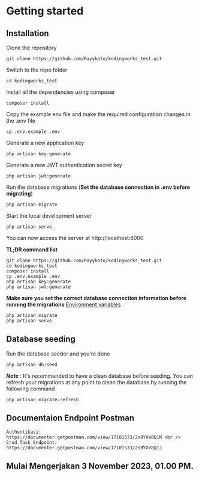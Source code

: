 # Getting started

## Installation

Clone the repository

    git clone https://github.com/Rayykoto/kodingworks_test.git

Switch to the repo folder

    cd kodingworks_test

Install all the dependencies using composer

    composer install

Copy the example env file and make the required configuration changes in the .env file

    cp .env.example .env

Generate a new application key

    php artisan key:generate

Generate a new JWT authentication secret key

    php artisan jwt:generate

Run the database migrations (**Set the database connection in .env before migrating**)

    php artisan migrate

Start the local development server

    php artisan serve

You can now access the server at http://localhost:8000

**TL;DR command list**

    git clone https://github.com/Rayykoto/kodingworks_test.git
    cd kodingworks_test
    composer install
    cp .env.example .env
    php artisan key:generate
    php artisan jwt:generate 
    
**Make sure you set the correct database connection information before running the migrations** [Environment variables](#environment-variables)

    php artisan migrate
    php artisan serve

## Database seeding

Run the database seeder and you're done

    php artisan db:seed

***Note*** : It's recommended to have a clean database before seeding. You can refresh your migrations at any point to clean the database by running the following command

    php artisan migrate:refresh

## Documentaion Endpoint Postman
    Authentikasi: https://documenter.getpostman.com/view/17101573/2s9YXe8Q1M <br />
    Crud Task Endpoint: https://documenter.getpostman.com/view/17101573/2s9YXe8Q1J

## Mulai Mengerjakan 3 November 2023, 01.00 PM.
